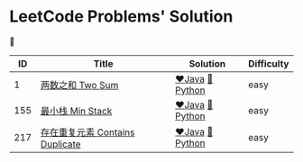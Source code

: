 # LeetCode Problems' Solution
:hear_no_evil:

|ID|Title|Solution|Difficulty
|---|---|---|---
|1|[两数之和 Two Sum](https://leetcode-cn.com/problems/two-sum/)|[:heart:Java](www.baidu.com)  [:blue_heart:Python](www.baidu.com)|easy
|155|[最小栈 Min Stack](https://leetcode-cn.com/problems/min-stack/)|[:heart:Java](https://github.com/wangxinyufighting/leetcode/blob/master/217/solution-217.java)  [:blue_heart:Python](https://github.com/wangxinyufighting/leetcode/blob/master/217/solution-217.py)|easy
|217|[存在重复元素 Contains Duplicate](https://leetcode-cn.com/problems/contains-duplicate/)|[:heart:Java](https://github.com/wangxinyufighting/leetcode/blob/master/217/solution-217.java)  [:blue_heart:Python](https://github.com/wangxinyufighting/leetcode/blob/master/217/solution-217.py)|easy
